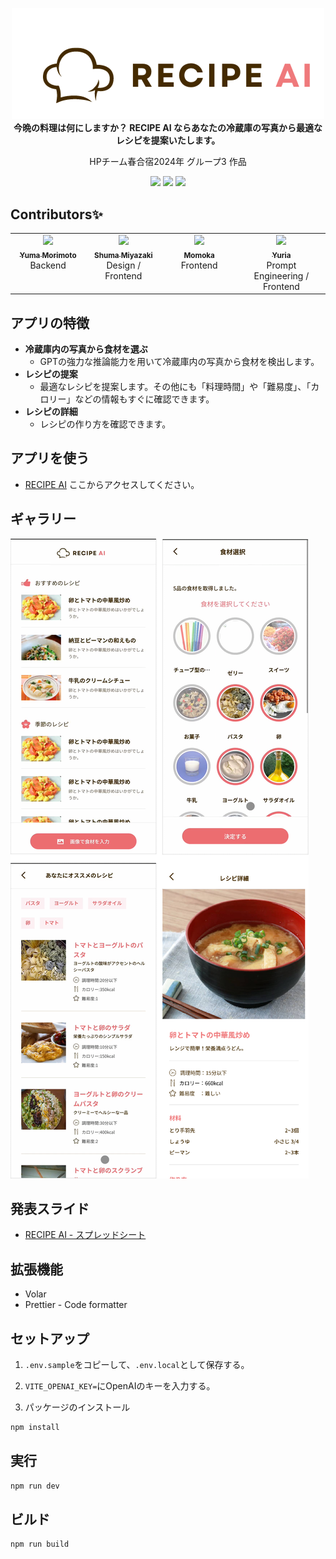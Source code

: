 <p align="center">
    <img width="500" src="./docs/images/recipe-ai-logo.png" /><br />
    <strong align="center">今晩の料理は何にしますか？ RECIPE AI ならあなたの冷蔵庫の写真から最適なレシピを提案いたします。</strong><br />
    <p align="center">HPチーム春合宿2024年 グループ3 作品</p>
</p>
<p align="center">
  <img src="https://img.shields.io/badge/Vue.js-3-4FC08D.svg?logo=vue.js&style=plastic">
  <img src="https://img.shields.io/badge/Node.js-20-339933.svg?logo=node.js&style=plastic">
  <img src="https://github.com/winc1980/recipe-ai/actions/workflows/deploy-gh-pages.yml/badge.svg">
</p>

## Contributors✨

<table>
  <tbody>
    <tr>
      <td align="center" valign="top" width="14.28%">
        <a href="https://github.com/MORIMOTO520212">
          <img src="https://avatars.githubusercontent.com/u/28892090?v=4" /><br />
          <sub><b>Yuma Morimoto</b></sub></a><br />
            Backend
        </a>
      </td>
      <td align="center" valign="top" width="14.28%">
        <a href="https://github.com/shuma1356">
          <img src="https://avatars.githubusercontent.com/u/118163728?v=4" /><br />
          <sub><b>Shuma Miyazaki</b></sub></a><br />
            Design / Frontend
        </a>
      </td>
      <td align="center" valign="top" width="14.28%">
        <a href="https://github.com/momoka39">
          <img src="https://avatars.githubusercontent.com/u/133108363?v=4" /><br />
          <sub><b>Momoka</b></sub></a><br />
            Frontend
        </a>
      </td>
      <td align="center" valign="top" width="14.28%">
        <a href="">
          <img src="https://avatars.githubusercontent.com/u/88756450?v=4" /><br />
          <sub><b>Yuria</b></sub></a><br />
            Prompt Engineering / Frontend
        </a>
      </td>
    </tr>
  </tbody>
</table>

## アプリの特徴

- **冷蔵庫内の写真から食材を選ぶ**
  - GPTの強力な推論能力を用いて冷蔵庫内の写真から食材を検出します。
- **レシピの提案**
  - 最適なレシピを提案します。その他にも「料理時間」や「難易度」、「カロリー」などの情報もすぐに確認できます。
- **レシピの詳細**
  - レシピの作り方を確認できます。

## アプリを使う

- [RECIPE AI](https://github.com/winc1980/recipe-ai) ここからアクセスしてください。

## ギャラリー

![](./docs/images/screenshot.png)

## 発表スライド

- [RECIPE AI - スプレッドシート](https://docs.google.com/presentation/d/1DjOlIZudJjSWRcH0Lxr76GAlmQN8k8mZbin61j_crFY/edit?usp=sharing)

## 拡張機能

- Volar
- Prettier - Code formatter

## セットアップ

1. `.env.sample`をコピーして、`.env.local`として保存する。
2. `VITE_OPENAI_KEY=`にOpenAIのキーを入力する。

3. パッケージのインストール

```bash
npm install
```

## 実行

```bash
npm run dev
```

## ビルド

```bash
npm run build
```
